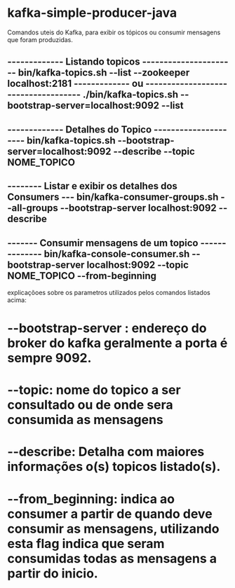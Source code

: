 # kafka-simple-producer-java
Comandos uteis do Kafka, para exibir os tópicos ou consumir mensagens que foram produzidas.

------------- Listando topicos ----------------------
bin/kafka-topics.sh --list --zookeeper localhost:2181
------------- ou ------------------------------------
./bin/kafka-topics.sh --bootstrap-server=localhost:9092 --list
------------------------------------------------------

------------- Detalhes do Topico ---------------------
bin/kafka-topics.sh --bootstrap-server=localhost:9092 --describe --topic NOME_TOPICO
------------------------------------------------------

-------- Listar e exibir os detalhes dos Consumers ---
 bin/kafka-consumer-groups.sh --all-groups --bootstrap-server localhost:9092 --describe  
------------------------------------------------------

------- Consumir mensagens de um topico --------------
bin/kafka-console-consumer.sh --bootstrap-server localhost:9092 --topic NOME_TOPICO --from-beginning
------------------------------------------------------



explicaçõoes sobre os parametros utilizados pelos comandos listados acima:
# --bootstrap-server : endereço do broker do kafka geralmente a porta é sempre 9092.
# --topic: nome do topico a ser consultado ou de onde sera consumida as mensagens
# --describe: Detalha com maiores informações o(s) topicos listado(s).
# --from_beginning: indica ao consumer a partir de quando deve consumir as mensagens, utilizando esta flag indica que seram consumidas todas as mensagens a partir do inicio.

